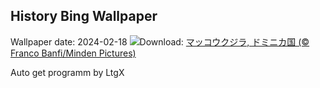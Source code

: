 ## History Bing Wallpaper
Wallpaper date: 2024-02-18
![](https://www.bing.com/th?id=OHR.DominicaWhales_JA-JP8354635905_UHD.jpg&w=1000)Download: [マッコウクジラ, ドミニカ国 (© Franco Banfi/Minden Pictures)](https://www.bing.com/th?id=OHR.DominicaWhales_JA-JP8354635905_UHD.jpg)

Auto get programm by LtgX
